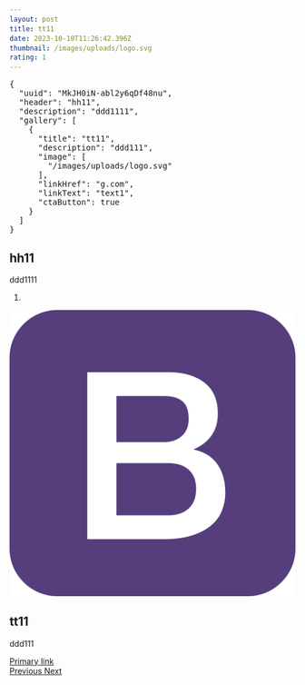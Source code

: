 ```yaml
---
layout: post
title: tt11
date: 2023-10-10T11:26:42.396Z
thumbnail: /images/uploads/logo.svg
rating: 1
---
```

<section carousel-single>
        <div class="carousel carousel-single slide" id="MkJH0iN-abl2y6qDf48nu"  data-ride="carousel">
            <pre>{
  "uuid": "MkJH0iN-abl2y6qDf48nu",
  "header": "hh11",
  "description": "ddd1111",
  "gallery": [
    {
      "title": "tt11",
      "description": "ddd111",
      "image": [
        "/images/uploads/logo.svg"
      ],
      "linkHref": "g.com",
      "linkText": "text1",
      "ctaButton": true
    }
  ]
}</pre>
            <div className="carousel-header"><h1>hh11</h1></div><div className="carousel-description"><p>ddd1111</p></div><ol class="carousel-indicators"><li data-target="#MkJH0iN-abl2y6qDf48nu" data-slide-to="0" class="active"></li>
            </ol>
            <div class="carousel-inner"><div class="carousel-item"><img class="carousel-image d-block w-100" src="/images/logo.svg" alt="First slide"><div class="carousel-item-content"><div className="carousel-title"><h1>tt11</h1></div><div className="carousel-description"><p>ddd111</p></div><a href="g.com" class="carousel-link btn btn-primary">Primary link</a></div></div>
                </div>
            <a class="carousel-control-prev" href="#MkJH0iN-abl2y6qDf48nu" role="button" data-slide="prev">
                <span class="carousel-control-prev-icon" aria-hidden="true"></span>
                <span class="sr-only">Previous</span>
            </a>
            <a class="carousel-control-next" href="#MkJH0iN-abl2y6qDf48nu" role="button" data-slide="next">
                <span class="carousel-control-next-icon" aria-hidden="true"></span>
                <span class="sr-only">Next</span>
            </a>
        </div>
                        </section>